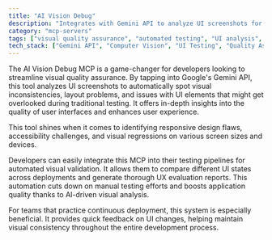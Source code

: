 ```yaml
---
title: "AI Vision Debug"
description: "Integrates with Gemini API to analyze UI screenshots for automated visual QA and UX insights in application testing."
category: "mcp-servers"
tags: ["visual quality assurance", "automated testing", "UI analysis", "AI", "Gemini API"]
tech_stack: ["Gemini API", "Computer Vision", "UI Testing", "Quality Assurance", "User Experience", "Continuous Deployment"]
---
```


The AI Vision Debug MCP is a game-changer for developers looking to streamline visual quality assurance. By tapping into Google's Gemini API, this tool analyzes UI screenshots to automatically spot visual inconsistencies, layout problems, and issues with UI elements that might get overlooked during traditional testing. It offers in-depth insights into the quality of user interfaces and enhances user experience.

This tool shines when it comes to identifying responsive design flaws, accessibility challenges, and visual regressions on various screen sizes and devices. 

Developers can easily integrate this MCP into their testing pipelines for automated visual validation. It allows them to compare different UI states across deployments and generate thorough UX evaluation reports. This automation cuts down on manual testing efforts and boosts application quality thanks to AI-driven visual analysis.

For teams that practice continuous deployment, this system is especially beneficial. It provides quick feedback on UI changes, helping maintain visual consistency throughout the entire development process.